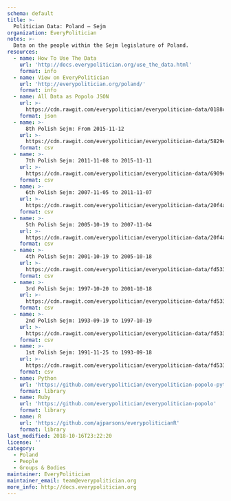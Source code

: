 ```yaml
---
schema: default
title: >-
  Politician Data: Poland — Sejm
organization: EveryPolitician
notes: >-
  Data on the people within the Sejm legislature of Poland.
resources:
  - name: How To Use The Data
    url: 'http://docs.everypolitician.org/use_the_data.html'
    format: info
  - name: View on EveryPolitician
    url: 'http://everypolitician.org/poland/'
    format: info
  - name: All Data as Popolo JSON
    url: >-
      https://cdn.rawgit.com/everypolitician/everypolitician-data/0188cb0945f111571ec5bbb3087b5f2497025e9f/data/Poland/Sejm/ep-popolo-v1.0.json
    format: json
  - name: >-
      8th Polish Sejm: From 2015-11-12
    url: >-
      https://cdn.rawgit.com/everypolitician/everypolitician-data/5829e4f7bad4f74df12e4496902fa4a8109d5029/data/Poland/Sejm/term-8.csv
    format: csv
  - name: >-
      7th Polish Sejm: 2011-11-08 to 2015-11-11
    url: >-
      https://cdn.rawgit.com/everypolitician/everypolitician-data/6909e18bf6d7ddba2f51808a2c82562ade21d63c/data/Poland/Sejm/term-7.csv
    format: csv
  - name: >-
      6th Polish Sejm: 2007-11-05 to 2011-11-07
    url: >-
      https://cdn.rawgit.com/everypolitician/everypolitician-data/20f4a3b99669bcc2917a7197be21f1bff4615c55/data/Poland/Sejm/term-6.csv
    format: csv
  - name: >-
      5th Polish Sejm: 2005-10-19 to 2007-11-04
    url: >-
      https://cdn.rawgit.com/everypolitician/everypolitician-data/20f4a3b99669bcc2917a7197be21f1bff4615c55/data/Poland/Sejm/term-5.csv
    format: csv
  - name: >-
      4th Polish Sejm: 2001-10-19 to 2005-10-18
    url: >-
      https://cdn.rawgit.com/everypolitician/everypolitician-data/fd5336079894839fc787b9d4009290bf0f7f3682/data/Poland/Sejm/term-4.csv
    format: csv
  - name: >-
      3rd Polish Sejm: 1997-10-20 to 2001-10-18
    url: >-
      https://cdn.rawgit.com/everypolitician/everypolitician-data/fd5336079894839fc787b9d4009290bf0f7f3682/data/Poland/Sejm/term-3.csv
    format: csv
  - name: >-
      2nd Polish Sejm: 1993-09-19 to 1997-10-19
    url: >-
      https://cdn.rawgit.com/everypolitician/everypolitician-data/fd5336079894839fc787b9d4009290bf0f7f3682/data/Poland/Sejm/term-2.csv
    format: csv
  - name: >-
      1st Polish Sejm: 1991-11-25 to 1993-09-18
    url: >-
      https://cdn.rawgit.com/everypolitician/everypolitician-data/fd5336079894839fc787b9d4009290bf0f7f3682/data/Poland/Sejm/term-1.csv
    format: csv
  - name: Python
    url: 'https://github.com/everypolitician/everypolitician-popolo-python'
    format: library
  - name: Ruby
    url: 'https://github.com/everypolitician/everypolitician-popolo'
    format: library
  - name: R
    url: 'https://github.com/ajparsons/everypoliticianR'
    format: library
last_modified: 2018-10-16T23:22:20
license: ''
category:
  - Poland
  - People
  - Groups & Bodies
maintainer: EveryPolitician
maintainer_email: team@everypolitician.org
more_info: http://docs.everypolitician.org
---
```

